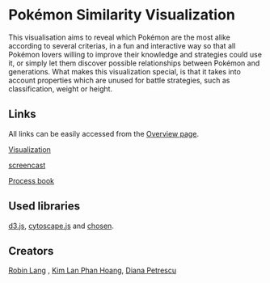 # Pokémon Similarity Visualization

This visualisation aims to reveal which Pokémon are the most alike according to several criterias, in a fun and interactive way so that all Pokémon lovers willing to improve their knowledge and strategies could use it, or simply let them discover possible relationships between Pokémon and generations. What makes this visualization special, is that it takes into account properties which are unused for battle strategies, such as classification, weight or height.

## Links

All links can be easily accessed from the [Overview page](https://roblan11.github.io/DataVis/).

[Visualization](https://roblan11.github.io/DataVis/visualization/index.html)

[screencast](https://youtu.be/YHtHBC8btVk)

[Process book](https://docs.google.com/document/d/1T6Bph46EIjnIF1bpbxNUYQHrY664ttOGBZoswHLT9Uc)

## Used libraries

[d3.js](https://d3js.org), [cytoscape.js](http://js.cytoscape.org) and [chosen](https://harvesthq.github.io/chosen/).

## Creators
[Robin Lang](https://github.com/roblan11) , [Kim Lan Phan Hoang](https://github.com/pyphilia), [Diana Petrescu](https://github.com/dpetresc)

